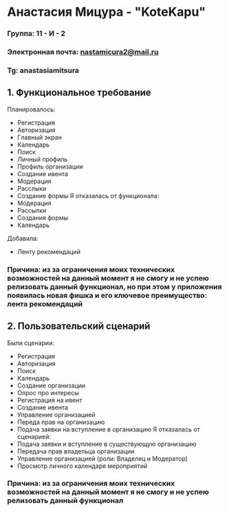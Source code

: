# Анастасия Мицура - "KoteKapu"

### Группа: 11 - И - 2
### Электронная почта: nastamicura2@mail.ru
### Tg: anastasiamitsura

## 1. Функциональное требование
Планировалось:
- Регистрация
- Авторизация
- Главный экран
- Календарь
- Поиск
- Личный профиль
- Профиль организации
- Создание ивента
- Модерация
- Расслыки
- Создание формы
Я отказалась от функционала:
- Модерация
- Рассылки
- Создания формы
- Календарь
  
Добавила:
- Ленту рекомендаций

### Причина: из за ограничения моих технических возможностей на данный момент я не смогу и не успею релизовать данный функционал, но при этом у приложения появилась новая фишка и его ключевое преимущество: лента рекомендаций

## 2. Пользовательский сценарий
Были сценарии:
- Регистрация
- Авторизация
- Поиск
- Календарь
- Создание организации
- Опрос про интересы
- Регистрация на ивент
- Создание ивента
- Управление организацией
- Переда прав на организацию
- Подача заявки на вступление в организацию
Я отказалась от сценарией:
- Подача заявки и вступление в существующую организацию
- Передача прав владельца организации
- Управление организацией (роли: Владелец и Модератор)
- Просмотр личного календаря мероприятий 
  
### Причина: из за ограничения моих технических возможностей на данный момент я не смогу и не успею релизовать данный функционал
